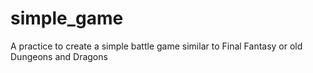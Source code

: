 # simple_game
A practice to create a simple battle game similar to Final Fantasy or old Dungeons and Dragons

